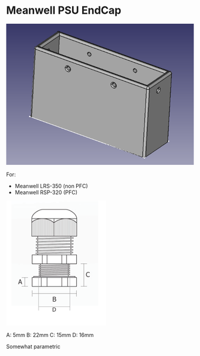 # Meanwell PSU EndCap
![](preview.png)

For:

- Meanwell LRS-350 (non PFC)
- Meanwell RSP-320 (PFC)

![](cablegland.png)

A: 5mm
B: 22mm
C: 15mm
D: 16mm

Somewhat parametric

